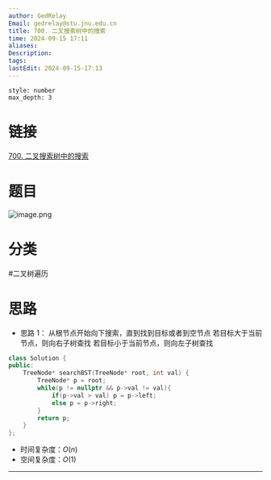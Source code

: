 ```yaml
---
author: GedRelay
Email: gedrelay@stu.jnu.edu.cn
title: 700. 二叉搜索树中的搜索
time: 2024-09-15 17:11
aliases: 
Description: 
tags: 
lastEdit: 2024-09-15-17:13
---
```


```toc
style: number
max_depth: 3
```

# 链接
[700. 二叉搜索树中的搜索](https://leetcode.cn/problems/search-in-a-binary-search-tree/) 

# 题目
![image.png](https://ged-pic-bed.oss-cn-guangzhou.aliyuncs.com/img/202409151712089.png)


# 分类
#二叉树遍历 

# 思路
- 思路 1：
从根节点开始向下搜索，直到找到目标或者到空节点
若目标大于当前节点，则向右子树查找
若目标小于当前节点，则向左子树查找


```cpp
class Solution {
public:
    TreeNode* searchBST(TreeNode* root, int val) {
        TreeNode* p = root;
        while(p != nullptr && p->val != val){
            if(p->val > val) p = p->left;
            else p = p->right;
        }
        return p;
    }
};
```


- 时间复杂度：${O\left( n \right)  }$ 
- 空间复杂度：${O\left( 1 \right)  }$ 


---

